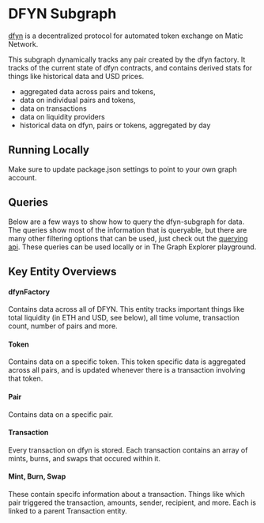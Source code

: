 # DFYN Subgraph

[dfyn](https://dfyn.org/) is a decentralized protocol for automated token exchange on Matic Network.

This subgraph dynamically tracks any pair created by the dfyn factory. It tracks of the current state of dfyn contracts, and contains derived stats for things like historical data and USD prices.

- aggregated data across pairs and tokens,
- data on individual pairs and tokens,
- data on transactions
- data on liquidity providers
- historical data on dfyn, pairs or tokens, aggregated by day

## Running Locally

Make sure to update package.json settings to point to your own graph account.

## Queries

Below are a few ways to show how to query the dfyn-subgraph for data. The queries show most of the information that is queryable, but there are many other filtering options that can be used, just check out the [querying api](https://thegraph.com/docs/graphql-api). These queries can be used locally or in The Graph Explorer playground.

## Key Entity Overviews

#### dfynFactory

Contains data across all of DFYN. This entity tracks important things like total liquidity (in ETH and USD, see below), all time volume, transaction count, number of pairs and more.

#### Token

Contains data on a specific token. This token specific data is aggregated across all pairs, and is updated whenever there is a transaction involving that token.

#### Pair

Contains data on a specific pair.

#### Transaction

Every transaction on dfyn is stored. Each transaction contains an array of mints, burns, and swaps that occured within it.

#### Mint, Burn, Swap

These contain specifc information about a transaction. Things like which pair triggered the transaction, amounts, sender, recipient, and more. Each is linked to a parent Transaction entity.
